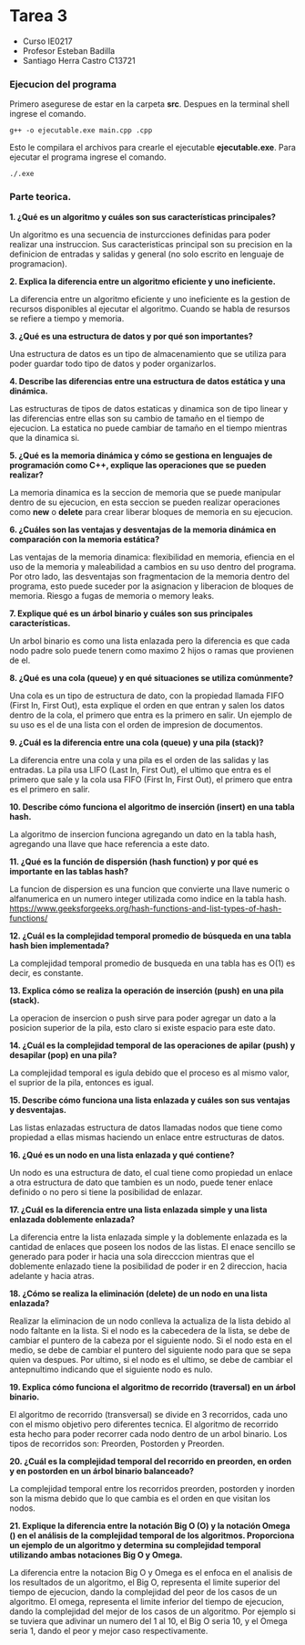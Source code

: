# Tarea 3
-  Curso IE0217
- Profesor Esteban Badilla
- Santiago Herra Castro C13721

### Ejecucion del programa 
Primero asegurese de estar en la carpeta **src**. Despues en la terminal shell ingrese el comando.
```
g++ -o ejecutable.exe main.cpp .cpp
```
Esto le compilara el archivos para crearle el ejecutable **ejecutable.exe**. Para ejecutar el programa ingrese el comando.
```
./.exe
```

### Parte teorica.

   **1. ¿Qué es un algoritmo y cuáles son sus características principales?**

   Un algoritmo es una secuencia de insturcciones definidas para poder realizar una instruccion. Sus caracteristicas principal son su precision en la definicion de entradas y salidas y general (no solo escrito en lenguaje de programacion).

   **2. Explica la diferencia entre un algoritmo eficiente y uno ineficiente.**

 La diferencia entre un algoritmo eficiente y uno ineficiente es la gestion de recursos disponibles al ejecutar el algoritmo. Cuando se habla de resursos se refiere a tiempo y memoria.

   **3. ¿Qué es una estructura de datos y por qué son importantes?**

   Una estructura de datos es un tipo de almacenamiento que se utiliza para poder guardar todo tipo de datos y poder organizarlos.

   **4. Describe las diferencias entre una estructura de datos estática y una dinámica.**

Las estructuras de tipos de datos estaticas y dinamica son de tipo linear y las diferencias entre ellas son su cambio de tamaño en el tiempo de ejecucion. La estatica no puede cambiar de tamaño en el tiempo mientras que la dinamica si.

   **5. ¿Qué es la memoria dinámica y cómo se gestiona en lenguajes de programación como C++, explique las operaciones que se pueden realizar?**

La memoria dinamica es la seccion de memoria que se puede manipular dentro de su ejecucion, en esta seccion se pueden realizar operaciones como **new** o **delete** para crear  liberar bloques de memoria en su ejecucion.

   **6. ¿Cuáles son las ventajas y desventajas de la memoria dinámica en comparación con la memoria estática?**

Las ventajas de la memoria dinamica: flexibilidad en memoria, efiencia en el uso de la memoria y maleabilidad a cambios en su uso dentro del programa. Por otro lado, las desventajas son fragmentacion de la memoria dentro del programa, esto puede suceder por la asignacion y liberacion de bloques de memoria. Riesgo a fugas de memoria o memory leaks.

   **7. Explique qué es un árbol binario y cuáles son sus principales características.**

Un arbol binario es como una lista enlazada pero la diferencia es que cada nodo padre solo puede tenern como maximo 2 hijos o ramas que provienen de el.

   **8. ¿Qué es una cola (queue) y en qué situaciones se utiliza comúnmente?**

   Una cola es un tipo de estructura de dato, con la propiedad llamada FIFO (First In, First Out), esta explique el orden en que entran y salen los datos dentro de la cola, el primero que entra es la primero en salir. Un ejemplo de su uso es el de una lista con el orden de impresion de documentos.

   **9. ¿Cuál es la diferencia entre una cola (queue) y una pila (stack)?**

La diferencia entre una cola y una pila es el orden de las salidas y las entradas. La pila usa LIFO (Last In, First Out), el ultimo que entra es el primero que sale y la cola usa FIFO (First In, First Out), el primero que entra es el primero en salir.

   **10. Describe cómo funciona el algoritmo de inserción (insert) en una tabla hash.**

La algoritmo de insercion funciona agregando un dato en la tabla hash, agregando una llave que hace referencia a este dato. 

   **11. ¿Qué es la función de dispersión (hash function) y por qué es importante en las tablas hash?**

La funcion de dispersion es una funcion que convierte una llave numeric o alfanumerica en un numero integer utilizada como indice en la tabla hash.
https://www.geeksforgeeks.org/hash-functions-and-list-types-of-hash-functions/

   **12. ¿Cuál es la complejidad temporal promedio de búsqueda en una tabla hash bien implementada?**

La complejidad temporal promedio de busqueda en una tabla has es O(1) es decir, es constante.

   **13. Explica cómo se realiza la operación de inserción (push) en una pila (stack).**

La operacion de insercion o push sirve para poder agregar un dato a la posicion superior de la pila, esto claro si existe espacio para este dato.

   **14. ¿Cuál es la complejidad temporal de las operaciones de apilar (push) y desapilar (pop) en una pila?**

La complejidad temporal es igula debido que el proceso es al mismo valor, el suprior de la pila, entonces es igual.

   **15. Describe cómo funciona una lista enlazada y cuáles son sus ventajas y desventajas.**

Las listas enlazadas estructura de datos llamadas nodos que tiene como propiedad a ellas mismas haciendo un enlace entre estructuras de datos.

   **16. ¿Qué es un nodo en una lista enlazada y qué contiene?**

Un nodo es una estructura de dato, el cual tiene como propiedad un enlace a otra estructura de dato que tambien es un nodo, puede tener enlace definido o no pero si tiene la posibilidad de enlazar.

   **17. ¿Cuál es la diferencia entre una lista enlazada simple y una lista enlazada doblemente enlazada?**

La diferencia entre la lista enlazada simple y la doblemente enlazada es la cantidad de enlaces que poseen los nodos de las listas. El enace sencillo se generado para poder ir hacia una sola direcccion mientras que el doblemente enlazado tiene la posibilidad de poder ir en 2 direccion, hacia adelante y hacia atras.

   **18. ¿Cómo se realiza la eliminación (delete) de un nodo en una lista enlazada?**

Realizar la eliminacion de un nodo conlleva la actualiza de la lista debido al nodo faltante en la lista. Si el nodo es la cabecedera de la lista, se debe de cambiar el puntero de la cabeza por el siguiente nodo. Si el nodo esta en el medio, se debe de cambiar el puntero del siguiente nodo para que se sepa quien va despues. Por ultimo, si el nodo es el ultimo, se debe de cambiar el antepnultimo indicando que el siguiente nodo es nulo.

   **19. Explica cómo funciona el algoritmo de recorrido (traversal) en un árbol binario.**

El algoritmo de recorrido (transversal) se divide en 3 recorridos, cada uno con el mismo objetivo pero diferentes tecnica. El algoritmo de recorrido esta hecho para poder recorrer cada nodo dentro de un arbol binario. Los tipos de recorridos son: Preorden, Postorden y Preorden.

   **20. ¿Cuál es la complejidad temporal del recorrido en preorden, en orden y en postorden en un árbol binario balanceado?**

La complejidad temporal entre los recorridos preorden, postorden y inorden son la misma debido que lo que cambia es el orden en que visitan los nodos.

   **21. Explique la diferencia entre la notación Big O (O) y la notación Omega () en el análisis de la complejidad temporal de los algoritmos. Proporciona un ejemplo de un algoritmo y determina su complejidad temporal utilizando ambas notaciones Big O y Omega.**

La diferencia entre la notacion Big O y Omega es el enfoca en el analisis de los resultados de un algoritmo, el Big O, representa el limite superior del tiempo de ejecucion, dando la complejidad del peor de los casos de un algoritmo. El omega, representa el limite inferior del tiempo de ejecucion, dando la complejidad del mejor de los casos de un algoritmo. Por ejemplo si se tuviera que adivinar un numero del 1 al 10, el Big O seria 10, y el Omega seria 1, dando el peor y mejor caso respectivamente.
